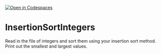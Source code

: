 [![Open in Codespaces](https://classroom.github.com/assets/launch-codespace-2972f46106e565e64193e422d61a12cf1da4916b45550586e14ef0a7c637dd04.svg)](https://classroom.github.com/open-in-codespaces?assignment_repo_id=15667065)
# InsertionSortIntegers
Read in the file of integers and sort them using your insertion sort method. Print out the smallest and largest values.
